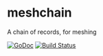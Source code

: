 # meshchain
A chain of records, for meshing


[![GoDoc](https://godoc.org/github.com/royvandewater/meshchain?status.svg)](http://godoc.org/github.com/royvandewater/meshchain) [![Build Status](https://travis-ci.org/royvandewater/meshchain.svg?branch=master)](https://travis-ci.org/royvandewater/meshchain)
